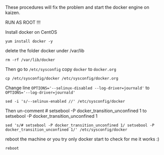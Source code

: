 These procedures will fix the problem and start the docker engine on kaizen.

RUN AS ROOT !!!

Install docker on CentOS
```
yum install docker -y
```

delete the folder docker under /var/lib
```
rm -rf /var/lib/docker
```


Then go to ```/etc/sysconfig``` copy ```docker``` to ```docker.org```
```
cp /etc/sysconfig/docker /etc/sysconfig/docker.org
```


Change line ```OPTIONS='--selinux-disabled --log-driver=journald'``` to ```OPTIONS='--log-driver=journald'```
```
sed -i 's/--selinux-enabled //' /etc/sysconfig/docker
```


Then un-comment # setsebool -P docker_transition_unconfined 1 to setsebool -P docker_transition_unconfined 1
```
sed 's/# setsebool -P docker_transition_unconfined 1/ setsebool -P docker_transition_unconfined 1/' /etc/sysconfig/docker
```


reboot the machine or you try only docker start to check for me it works :)
```
reboot
```

